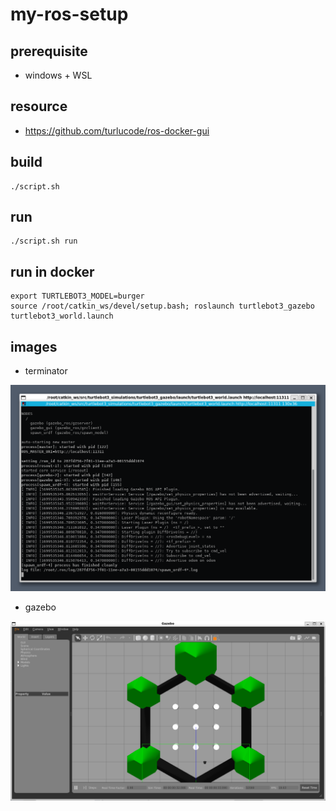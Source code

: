 # my-ros-setup

## prerequisite

- windows + WSL


## resource

- https://github.com/turlucode/ros-docker-gui

## build

```
./script.sh
```

## run

```
./script.sh run
```

## run in docker

```
export TURTLEBOT3_MODEL=burger
source /root/catkin_ws/devel/setup.bash; roslaunch turtlebot3_gazebo turtlebot3_world.launch
```

## images

- terminator

![terminator](./images/terminator.png)

- gazebo 

![gazebo](./images/gazebo.png)
